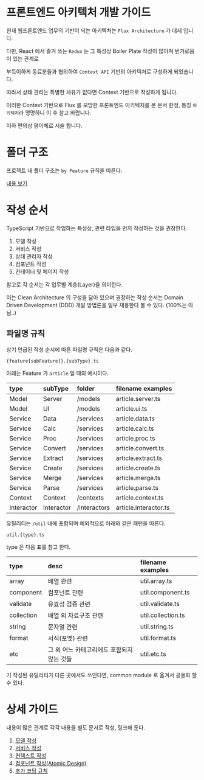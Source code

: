 # 프론트엔드 아키텍처 개발 가이드

현재 웹프론트엔드 업무의 기반이 되는 아키텍처는 `Flux Architecture` 가 대세 입니다.

다만, React 에서 즐겨 쓰는 `Redux` 는 그 특성상 Boiler Plate 작성이 많아져 번거로움이 있는 관계로

부득이하게 동료분들과 협의하여 `Context API` 기반의 아키텍처로 구성하게 되었습니다.

따라서 상태 관리는 특별한 사유가 없다면 Context 기반으로 작성하게 됩니다.

이러한 Context 기반으로 Flux 를 모방한 프론트엔드 아키텍처를 본 문서 한정, 통칭 `아키텍처`라 명명하니 이 후 참고 바랍니다.

이하 편의상 평어체로 서술 합니다.

# 폴더 구조

프로젝트 내 폴더 구조는 `by Feature` 규칙을 따른다.

[내용 보기](feature-folder.md)

# 작성 순서

TypeScript 기반으로 작업하는 특성상, 관련 타입을 먼저 작성하는 것을 권장한다.

1. 모델 작성
2. 서비스 작성
3. 상태 관리자 작성
4. 컴포넌트 작성
5. 컨테이너 및 페이지 작성

참고로 각 순서는 각 업무별 계층(Layer)을 의미한다.

이는 Clean Architecture 의 구성을 닮아 있으며 권장하는 작성 순서는 Domain Driven Development (DDD) 개발 방법론을 일부 채용한다 볼 수 있다. (100%는 아님..)

## 파일명 규칙

상기 언급된 작성 순서에 따른 파일명 규칙은 다음과 같다.

```
{feature[subFeature]}.{subType}.ts
```

아래는 Feature 가 `article` 일 때의 예시이다.

| type       | subType    | folder       | filename examples     |
| :--------- | :--------- | :----------- | :-------------------- |
| Model      | Server     | /models      | article.server.ts     |
| Model      | UI         | /models      | article.ui.ts         |
| Service    | Data       | /services    | article.data.ts       |
| Service    | Calc       | /services    | article.calc.ts       |
| Service    | Proc       | /services    | article.proc.ts       |
| Service    | Convert    | /services    | article.convert.ts    |
| Service    | Extract    | /services    | article.extract.ts    |
| Service    | Create     | /services    | article.create.ts     |
| Service    | Merge      | /services    | article.merge.ts      |
| Service    | Parse      | /services    | article.parse.ts      |
| Context    | Context    | /contexts    | article.context.ts    |
| Interactor | Interactor | /interactors | article.interactor.ts |

유틸리티는 `/util` 내에 포함되며 예외적으로 아래와 같은 패턴을 따른다.

```
util.{type}.ts
```

type 은 다음 표를 참고 한다.

| type       | desc                                       | filename examples  |
| :--------- | :----------------------------------------- | :----------------- |
| array      | 배열 관련                                  | util.array.ts      |
| component  | 컴포넌트 관련                              | util.component.ts  |
| validate   | 유효성 검증 관련                           | util.validate.ts   |
| collection | 배열 외 자료구조 관련                      | util.collection.ts |
| string     | 문자열 관련                                | util.string.ts     |
| format     | 서식(포맷) 관련                            | util.format.ts     |
| etc        | 그 외 어느 카테고리에도 포함되지 않는 것들 | util.etc.ts        |

기 작성된 유틸리티가 다른 곳에서도 쓰인다면, common module 로 옮겨서 공용화 할 수 있다.

# 상세 가이드

내용이 많은 관계로 각각 내용을 별도 문서로 작성, 링크해 둔다.

1. [모델 작성](guide-001-model.md)
2. [서비스 작성](guide-002-service.md)
3. [컨텍스트 작성](guide-003-context.md)
4. [컴포넌트 작성(Atomic Design)](atomic-design.md)
5. [추가 코딩 규칙](ss-code-convention.md)

